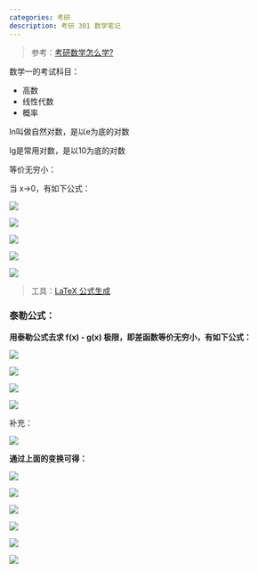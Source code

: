 ```yaml
---
categories: 考研
description: 考研 301 数学笔记
---
```


>参考：[考研数学怎么学?](https://www.zhihu.com/question/22527928/answer/130117447)

数学一的考试科目：
- 高数
- 线性代数
- 概率

ln叫做自然对数，是以e为底的对数

lg是常用对数，是以10为底的对数

等价无穷小：

当 x→0，有如下公式：

![][1]

![][2]

![][3]

![][4]

![][5]

>工具：[LaTeX 公式生成](http://www.codecogs.com/latex/eqneditor.php)

### 泰勒公式：

**用泰勒公式去求 f(x) - g(x) 极限，即差函数等价无穷小，有如下公式：**

![][6]

![][7]

![][8]

![][9]

补充：

![][10]

**通过上面的变换可得：**

![][11]

![][12]

![][13]

![][14]

![][15]

![][16]


  [1]: https://www.github.com/nnngu/FigureBed/raw/master/2018/7/3/1530625466843.jpg
  [2]: https://www.github.com/nnngu/FigureBed/raw/master/2018/7/3/1530625547759.jpg
  [3]: https://www.github.com/nnngu/FigureBed/raw/master/2018/7/3/1530625607359.jpg
  [4]: https://www.github.com/nnngu/FigureBed/raw/master/2018/7/3/1530625647618.jpg
  [5]: https://www.github.com/nnngu/FigureBed/raw/master/2018/7/3/1530625870778.jpg
  [6]: https://www.github.com/nnngu/FigureBed/raw/master/2018/7/6/1530832203574.jpg
  [7]: https://www.github.com/nnngu/FigureBed/raw/master/2018/7/6/1530832163701.jpg
  [8]: https://www.github.com/nnngu/FigureBed/raw/master/2018/7/6/1530832301521.jpg
  [9]: https://www.github.com/nnngu/FigureBed/raw/master/2018/7/6/1530832387393.jpg
  [10]: https://www.github.com/nnngu/FigureBed/raw/master/2018/7/7/1530933130403.jpg
  [11]: https://www.github.com/nnngu/FigureBed/raw/master/2018/7/6/1530834577521.jpg
  [12]: https://www.github.com/nnngu/FigureBed/raw/master/2018/7/6/1530834685015.jpg
  [13]: https://www.github.com/nnngu/FigureBed/raw/master/2018/7/6/1530834733671.jpg
  [14]: https://www.github.com/nnngu/FigureBed/raw/master/2018/7/6/1530834776053.jpg
  [15]: https://www.github.com/nnngu/FigureBed/raw/master/2018/7/6/1530834835100.jpg
  [16]: https://www.github.com/nnngu/FigureBed/raw/master/2018/7/6/1530834900851.jpg